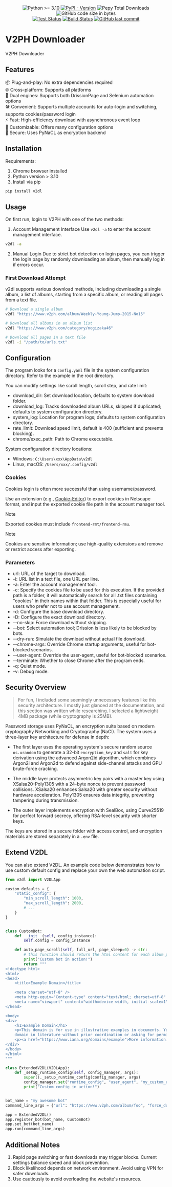 <div align="center">

![Python >= 3.10](https://img.shields.io/badge/python->=3.10-red.svg?style=for-the-badge)
[![PyPI - Version](https://img.shields.io/pypi/v/v2dl?style=for-the-badge)](https://pypi.org/project/v2dl/)
![Pepy Total Downloads](https://img.shields.io/pepy/dt/v2dl?style=for-the-badge&color=027ec7)
![GitHub code size in bytes](https://img.shields.io/github/languages/code-size/ZhenShuo2021/V2PH-Downloader?style=for-the-badge)  
[![Test Status](https://img.shields.io/github/actions/workflow/status/ZhenShuo2021/V2PH-Downloader/tests.yml?label=Tests&style=for-the-badge)](https://github.com/ZhenShuo2021/V2PH-Downloader/actions)
[![Build Status](https://img.shields.io/github/actions/workflow/status/ZhenShuo2021/V2PH-Downloader/python-publish.yml?label=Build&style=for-the-badge)](https://github.com/ZhenShuo2021/V2PH-Downloader/actions)
[![GitHub last commit](https://img.shields.io/github/last-commit/ZhenShuo2021/V2PH-Downloader?labelColor=555555&style=for-the-badge&color=027ec7)](https://github.com/ZhenShuo2021/V2PH-Downloader/commits/main/)

</div>

# V2PH Downloader

V2PH Downloader

## Features

📦 Plug-and-play: No extra dependencies required  
🌐 Cross-platform: Supports all platforms  
🔄 Dual engines: Supports both DrissionPage and Selenium automation options  
🛠️ Convenient: Supports multiple accounts for auto-login and switching, supports cookies/password login  
⚡️ Fast: High-efficiency download with asynchronous event loop  
🧩 Customizable: Offers many configuration options  
🔑 Secure: Uses PyNaCL as encryption backend  

## Installation

Requirements:

1. Chrome browser installed
2. Python version > 3.10
3. Install via pip

```sh
pip install v2dl
```

## Usage

On first run, login to V2PH with one of the two methods:

1. Account Management Interface
Use `v2dl -a` to enter the account management interface.

```sh
v2dl -a
```

2. Manual Login
Due to strict bot detection on login pages, you can trigger the login page by randomly downloading an album, then manually log in if errors occur.

### First Download Attempt

v2dl supports various download methods, including downloading a single album, a list of albums, starting from a specific album, or reading all pages from a text file.

```sh
# Download a single album
v2dl "https://www.v2ph.com/album/Weekly-Young-Jump-2015-No15"

# Download all albums in an album list
v2dl "https://www.v2ph.com/category/nogizaka46"

# Download all pages in a text file
v2dl -i "/path/to/urls.txt"
```

## Configuration

The program looks for a `config.yaml` file in the system configuration directory. Refer to the example in the root directory.

You can modify settings like scroll length, scroll step, and rate limit:

- download_dir: Set download location, defaults to system download folder.
- download_log: Tracks downloaded album URLs, skipped if duplicated; defaults to system configuration directory.
- system_log: Location for program logs; defaults to system configuration directory.
- rate_limit: Download speed limit, default is 400 (sufficient and prevents blocking).
- chrome/exec_path: Path to Chrome executable.

System configuration directory locations:

- Windows: `C:\Users\xxx\AppData\v2dl`
- Linux, macOS: `/Users/xxx/.config/v2dl`

### Cookies

Cookies login is often more successful than using username/password.

Use an extension (e.g., [Cookie-Editor](https://chromewebstore.google.com/detail/cookie-editor/hlkenndednhfkekhgcdicdfddnkalmdm)) to export cookies in Netscape format, and input the exported cookie file path in the account manager tool.

> [!NOTE]
> Exported cookies must include `frontend-rmt/frontend-rmu`.

> [!NOTE]
> Cookies are sensitive information; use high-quality extensions and remove or restrict access after exporting.

### Parameters

- url: URL of the target to download.
- -i: URL list in a text file, one URL per line.
- -a: Enter the account management tool.
- -c: Specify the cookies file to be used for this execution. If the provided path is a folder, it will automatically search for all .txt files containing "cookies" in their names within that folder. This is especially useful for users who prefer not to use account management.
- -d: Configure the base download directory.
- -D: Configure the exact download directory.
- --no-skip: Force download without skipping.
- --bot: Select automation tool; Drission is less likely to be blocked by bots.
- --dry-run: Simulate the download without actual file download.
- --chrome-args: Override Chrome startup arguments, useful for bot-blocked scenarios.
- --user-agent: Override the user-agent, useful for bot-blocked scenarios.
- --terminate: Whether to close Chrome after the program ends.
- -q: Quiet mode.
- -v: Debug mode.

## Security Overview

> For fun, I included some seemingly unnecessary features like this security architecture. I mostly just glanced at the documentation, and this section was written while researching. I selected a lightweight 4MB package (while cryptography is 25MB).

Password storage uses PyNaCL, an encryption suite based on modern cryptography Networking and Cryptography (NaCl). The system uses a three-layer key architecture for defense in depth:

- The first layer uses the operating system's secure random source `os.urandom` to generate a 32-bit `encryption_key` and `salt` for key derivation using the advanced Argon2id algorithm, which combines Argon2i and Argon2d to defend against side-channel attacks and GPU brute-force cracking.

- The middle layer protects asymmetric key pairs with a master key using XSalsa20-Poly1305 with a 24-byte nonce to prevent password collisions. XSalsa20 enhances Salsa20 with greater security without hardware acceleration. Poly1305 ensures data integrity, preventing tampering during transmission.

- The outer layer implements encryption with SealBox, using Curve25519 for perfect forward secrecy, offering RSA-level security with shorter keys.

The keys are stored in a secure folder with access control, and encryption materials are stored separately in a `.env` file.

## Extend V2DL

You can also extend V2DL. An example code below demonstrates how to use custom default config and replace your own the web automation script.

```py
from v2dl import V2DLApp

custom_defaults = {
    "static_config": {
        "min_scroll_length": 1000,
        "max_scroll_length": 2000,
        # ...
    }
}


class CustomBot:
    def __init__(self, config_instance):
        self.config = config_instance

    def auto_page_scroll(self, full_url, page_sleep=0) -> str:
        # this function should return the html content for each album page
        print("Custom bot in action!")
        return """
<!doctype html>
<html>
<head>
    <title>Example Domain</title>

    <meta charset="utf-8" />
    <meta http-equiv="Content-type" content="text/html; charset=utf-8" />
    <meta name="viewport" content="width=device-width, initial-scale=1" />
</head>

<body>
<div>
    <h1>Example Domain</h1>
    <p>This domain is for use in illustrative examples in documents. You may use this
    domain in literature without prior coordination or asking for permission.</p>
    <p><a href="https://www.iana.org/domains/example">More information...</a></p>
</div>
</body>
</html>
"""

class ExtendedV2DL(V2DLApp):
    def _setup_runtime_config(self, config_manager, args):
        super()._setup_runtime_config(config_manager, args)
        config_manager.set("runtime_config", "user_agent", "my_custom_ua")
        print("Custom config in action!")


bot_name = "my awesome bot"
command_line_args = {"url": "https://www.v2ph.com/album/foo", "force_download": True}

app = ExtendedV2DL()
app.register_bot(bot_name, CustomBot)
app.set_bot(bot_name)
app.run(command_line_args)
```

## Additional Notes

1. Rapid page switching or fast downloads may trigger blocks. Current settings balance speed and block prevention.
2. Block likelihood depends on network environment. Avoid using VPN for safer downloads.
3. Use cautiously to avoid overloading the website's resources.
